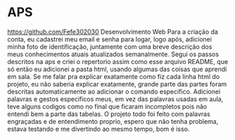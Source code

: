 # APS
https://github.com/Fefe302030
Desenvolvimento Web
Para a criação da conta, eu cadastrei meu email e senha para logar, logo após, adicionei minha foto de identificação, juntamente com uma breve descrição dos meus conhecimentos atuais atualizados semanalmente.
Segui os passos descritos na aps e criei o repertorio assim como esse arquivo README, que só então eu adicionei a pasta html, usando algumas das coisas que aprendi em sala.
Se me falar pra explicar exatamente como fiz cada linha html do projeto, eu não saberia explicar exatamente, grande parte das partes foram descritas automaticamente ao adicionar o comando especifico.
Adicionei palavras e gestos especificos meus, em vez das palavras usadas em aula, teve alguns codigos como no final que ficaram incompletos pois não entendi bem a parte das tabelas.
O projeto todo foi feito com palavras engraçadas e de entendimento proprio, espero que não tenha problema, estava testando e me divertindo ao mesmo tempo, bom é isso.

